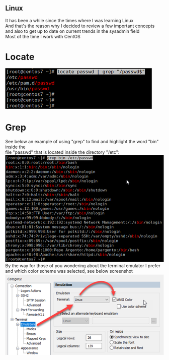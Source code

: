 ## Linux
It has been a while since the times where I was learning Linux<br>
And that's the reason why I decided to review a few important concepts<br>
and also to get up to date on current trends in the sysadmin field<br>
Most of the time I work with CentOS<br>
# Locate<br>
<img src="/sysadmin/images/filtering-locate-01.png" alt="filtering locate"><br>
# Grep<br>
See below an example of using "grep" to find and highlight the word "bin" inside the <br>
file "passwd" that is located inside the directory "/etc":<br>
<img src="/sysadmin/images/grep-01.png" alt="filtering locate"><br>
By the way for those of you wondering about the terminal emulator I prefer<br>
and which color scheme was selected, see below screenshot<br>
<img src="/sysadmin/images/SecureCRT-emulation-linux-ANSI-color.png" alt="securecrt"><br>
